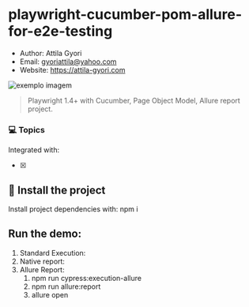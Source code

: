 # playwright-cucumber-pom-allure-for-e2e-testing

- Author: Attila Gyori
- Email: gyoriattila@yahoo.com
- Website: https://attila-gyori.com

<img src="https://images.app.goo.gl/5tNgUntLcu3uPFaQ9" alt="exemplo imagem">

> Playwright 1.4+ with Cucumber, Page Object Model, Allure report project.

### 💻 Topics

Integrated with:

- [x]

## 🚀 Install the project

Install project dependencies with: npm i

## Run the demo:

1. Standard Execution:
2. Native report:
3. Allure Report:
   1. npm run cypress:execution-allure
   2. npm run allure:report
   3. allure open
